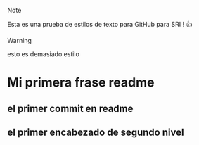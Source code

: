 >[!NOTE]  
>Esta es una prueba de estilos de texto para GitHub para SRI ! :+1:

>[!WARNING]
>esto es demasiado estilo
# Mi primera frase readme

## el primer commit en readme
## el primer encabezado de segundo nivel
